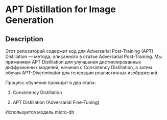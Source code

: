 # APT Distillation for Image Generation

## Description

Этот репозиторий содержит код для Adversarial Post-Training (APT) Distillation — метода, описанного в статье Adversarial Post-Training. Мы применяем APT Distillation для улучшения дистиллированных диффузионных моделей, начиная с Consistency Distillation, а затем обучая APT-Discriminator для генерации реалистичных изображений.

Процесс обучения проходит в два этапа:

1. Consistency Distillation

2. APT Distillation (Adversarial Fine-Tuning)

Используется модель micro-dit
